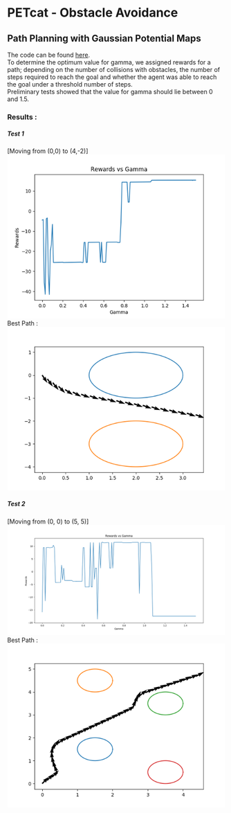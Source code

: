 # PETcat - Obstacle Avoidance

## Path Planning with Gaussian Potential Maps
The code can be found <a href = "/obs-avd">here</a>.</br>
To determine the optimum value for gamma, we assigned rewards for a path; depending on the number of collisions with obstacles, the number of steps required to reach the goal and whether the agent was able to reach the goal under a threshold number of steps.</br>
Preliminary tests showed that the value for gamma should lie between 0 and 1.5.</br>
### Results :
##### Test 1 
[Moving from (0,0) to (4,-2)]</br>
![Rewards VS Gamma](obs-avd/RewardsVsGamma1.png)</br>
  Best Path : </br>
![Best Path](obs-avd/BestPath1.png)</br>

##### Test 2
[Moving from (0, 0) to (5, 5)] </br>
![Reward Vs Gamma](obs-avd/RvsG2.png)</br>
  Best Path : </br>
![Best Path](obs-avd/BestPath2.1.png)</br>
